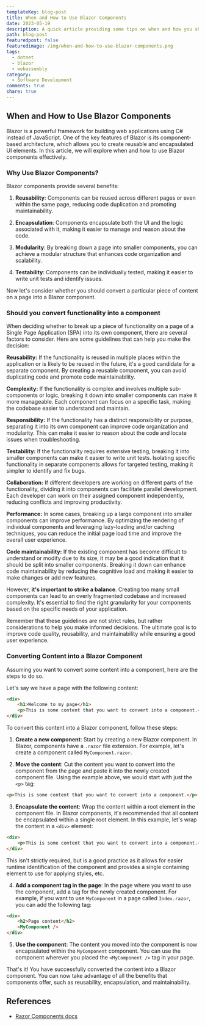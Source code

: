 ```yaml
---
templateKey: blog-post
title: When and How to Use Blazor Components
date: 2023-05-19
description: A quick article providing some tips on when and how you should break up content and functionality in your Blazor applications.
path: blog-post
featuredpost: false
featuredimage: /img/when-and-how-to-use-blazor-components.png
tags:
  - dotnet
  - blazor
  - webassembly
category:
  - Software Development
comments: true
share: true
---
```


## When and How to Use Blazor Components

Blazor is a powerful framework for building web applications using C# instead of JavaScript. One of the key features of Blazor is its component-based architecture, which allows you to create reusable and encapsulated UI elements. In this article, we will explore when and how to use Blazor components effectively.

### Why Use Blazor Components?

Blazor components provide several benefits:

1. **Reusability**: Components can be reused across different pages or even within the same page, reducing code duplication and promoting maintainability.

2. **Encapsulation**: Components encapsulate both the UI and the logic associated with it, making it easier to manage and reason about the code.

3. **Modularity**: By breaking down a page into smaller components, you can achieve a modular structure that enhances code organization and scalability.

4. **Testability**: Components can be individually tested, making it easier to write unit tests and identify issues.

Now let's consider whether you should convert a particular piece of content on a page into a Blazor component.

### Should you convert functionality into a component

When deciding whether to break up a piece of functionality on a page of a Single Page Application (SPA) into its own component, there are several factors to consider. Here are some guidelines that can help you make the decision:

**Reusability:** If the functionality is reused in multiple places within the application or is likely to be reused in the future, it's a good candidate for a separate component. By creating a reusable component, you can avoid duplicating code and promote code maintainability.

**Complexity:** If the functionality is complex and involves multiple sub-components or logic, breaking it down into smaller components can make it more manageable. Each component can focus on a specific task, making the codebase easier to understand and maintain.

**Responsibility:** If the functionality has a distinct responsibility or purpose, separating it into its own component can improve code organization and modularity. This can make it easier to reason about the code and locate issues when troubleshooting.

**Testability:** If the functionality requires extensive testing, breaking it into smaller components can make it easier to write unit tests. Isolating specific functionality in separate components allows for targeted testing, making it simpler to identify and fix bugs.

**Collaboration:** If different developers are working on different parts of the functionality, dividing it into components can facilitate parallel development. Each developer can work on their assigned component independently, reducing conflicts and improving productivity.

**Performance:** In some cases, breaking up a large component into smaller components can improve performance. By optimizing the rendering of individual components and leveraging lazy-loading and/or caching techniques, you can reduce the initial page load time and improve the overall user experience.

**Code maintainability:** If the existing component has become difficult to understand or modify due to its size, it may be a good indication that it should be split into smaller components. Breaking it down can enhance code maintainability by reducing the cognitive load and making it easier to make changes or add new features.

However, **it's important to strike a balance**. Creating too many small components can lead to an overly fragmented codebase and increased complexity. It's essential to find the right granularity for your components based on the specific needs of your application.

Remember that these guidelines are not strict rules, but rather considerations to help you make informed decisions. The ultimate goal is to improve code quality, reusability, and maintainability while ensuring a good user experience.

### Converting Content into a Blazor Component

Assuming you want to convert some content into a component, here are the steps to do so.

Let's say we have a page with the following content:

```html
<div>
    <h1>Welcome to my page</h1>
    <p>This is some content that you want to convert into a component.</p>
</div>
```

To convert this content into a Blazor component, follow these steps:

1. **Create a new component**: Start by creating a new Blazor component. In Blazor, components have a `.razor` file extension. For example, let's create a component called `MyComponent.razor`.

2. **Move the content**: Cut the content you want to convert into the component from the page and paste it into the newly created component file. Using the example above, we would start with just the `<p>` tag:

```html
<p>This is some content that you want to convert into a component.</p>
```

3. **Encapsulate the content**: Wrap the content within a root element in the component file. In Blazor components, it's recommended that all content be encapsulated within a single root element. In this example, let's wrap the content in a `<div>` element:

```html
<div>
    <p>This is some content that you want to convert into a component.</p>
</div>
```

This isn't strictly required, but is a good practice as it allows for easier runtime identification of the component and provides a single containing element to use for applying styles, etc.

4. **Add a component tag in the page**: In the page where you want to use the component, add a tag for the newly created component. For example, if you want to use `MyComponent` in a page called `Index.razor`, you can add the following tag:

```html
<div>
    <h2>Page content</h2>
    <MyComponent />
</div>
```

5. **Use the component**: The content you moved into the component is now encapsulated within the `MyComponent` component. You can use the component wherever you placed the `<MyComponent />` tag in your page.

That's it! You have successfully converted the content into a Blazor component. You can now take advantage of all the benefits that components offer, such as reusability, encapsulation, and maintainability.

## References

- [Razor Components docs](https://learn.microsoft.com/en-us/aspnet/core/blazor/components/?view=aspnetcore-7.0)
